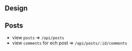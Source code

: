## Design

## Posts

- view `posts` => `/api/posts`
- view `comments` for ech post => `/api/posts/:id/comments`
